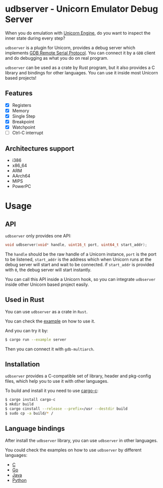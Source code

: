 # udbserver - Unicorn Emulator Debug Server

When you do emulation with [Unicorn Engine](https://www.unicorn-engine.org/), do you want to inspect the inner state during every step?

`udbserver` is a plugin for Unicorn, provides a debug server which implements [GDB Remote Serial Protocol](https://sourceware.org/gdb/onlinedocs/gdb/Remote-Protocol.html). You can connect it by a `GDB` client and do debugging as what you do on real program.

`udbserver` can be used as a crate by Rust program, but it also provides a C library and bindings for other languages. You can use it inside most Unicorn based projects!

## Features

* [x] Registers
* [x] Memory
* [x] Single Step
* [x] Breakpoint
* [x] Watchpoint
* [ ] Ctrl-C interrupt

## Architectures support

* i386
* x86\_64
* ARM
* AArch64
* MIPS
* PowerPC

# Usage

## API

`udbserver` only provides one API:

```c
void udbserver(void* handle, uint16_t port, uint64_t start_addr);
```

The `handle` should be the raw handle of a Unicorn instance, `port` is the port to be listened, `start_addr` is the address which when Unicorn runs at the debug server will start and wait to be connected. if `start_addr` is provided with `0`, the debug server will start instantly.

You can call this API inside a Unicorn hook, so you can integrate `udbserver` inside other Unicorn based project easily.

## Used in Rust

You can use `udbserver` as a crate in `Rust`.

You can check the [example](examples/server.rs) on how to use it.

And you can try it by:

```sh
$ cargo run --example server
```

Then you can connect it with `gdb-multiarch`.

## Installation

`udbserver` provides a C-compatible set of library, header and pkg-config files, which help you to use it with other languages.

To build and install it you need to use [cargo-c](https://crates.io/crates/cargo-c):

```sh
$ cargo install cargo-c
$ mkdir build
$ cargo cinstall --release --prefix=/usr --destdir build
$ sudo cp -a build/* /
```

## Language bindings

After install the `udbserver` library, you can use `udbserver` in other languages.

You could check the examples on how to use `udbserver` by different languages:

* [C](bindings/c)
* [Go](bindings/go)
* [Java](bindings/java)
* [Python](bindings/python)
